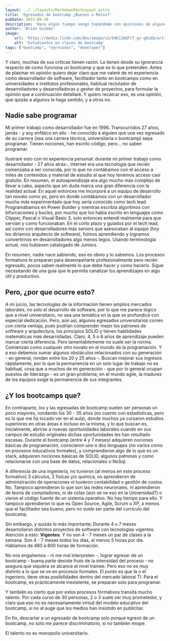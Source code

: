 ```yaml
---
layout: ../../layouts/MarkdownPostLayout.astro
title: 'Egresados de bootcamp ¿Buenos o Malos?'
pubDate: 2023-09-18
description: 'Hace algún tiempo vengo topándome con opiniones de algunos "influencers", varios muy "respetados" por la comunidad de desarrolladores de habla hispana ¿existe una comunidad? siendo críticos tanto de los bootcamps como de sus egresados.'
author: 'Brian Guzmán'
image:
    url: 'https://media.licdn.com/dms/image/v2/D4E12AQFlf_gv-g0cEQ/article-cover_image-shrink_720_1280/article-cover_image-shrink_720_1280/0/1695052875772?e=1761177600&v=beta&t=apfoI2Cpr5KdaWJmHtdx0lKP9L36XgVH8sMjomWHfpM'
    alt: 'Estudiantes en clases de bootcamp'
tags: ["bootcamp", "egresados", "developer"]
---
```

Y claro, muchas de sus críticas tienen razón. La tienen desde su ignorancia respecto de como funciona un bootcamp y que es lo que pretenden. Antes de plasmar mi opinión quiero dejar claro que me valeré de mi experiencia como desarrollador de software, facilitador tanto en bootcamps como en universidades e institutos profesionales, habitual reclutador de desarrolladores y desarrolladoras y gestor de proyectos, para formular la opinión que a continuación detallaré. Y quiero recalcar eso, es una opinión, que quizás a algunos le haga sentido, y a otros no.

## Nadie sabe programar
Mi primer trabajo como desarrollador fue en 1996. Transcurridos 27 años, jamás - y soy enfático en ello - he conocido a alguien que una vez egresado de su carrera (sea una carrera técnica, universitaria o bootcamp) sepa programar. Tienen nociones, han escrito código, pero... no saben programar.

Ilustraré esto con mi experiencia personal: durante mi primer trabajo como desarrollador - 27 años atrás-, internet era una tecnología que recién comenzaba a ser conocida, por lo que no contábamos con el acceso a miles de contenidos y material de estudio al que hoy tenemos acceso casi gratuito. En resumen, el autoaprendizaje era algo mucho más complejo de llevar a cabo, aspecto que sin duda marca una gran diferencia con la realidad actual. En aquel entonces me incorporé a un equipo de desarrollo tan novato como yo, pero en donde contábamos con un desarrollador mucho más experimentado que hoy sería conocido como tech lead. Programábamos en Power Builder y mientras escribía algoritmos con bifurcaciones y bucles, por mucho que los había escrito en lenguajes como Clipper, Pascal o Visual Basic 3, solo entonces entendí realmente para que servían y como funcionaban. En el corto plazo y guiados por el tech lead, así como con desarrolladores más seniors que asesoraban al equipo (hoy les diríamos arquitecto de software), fuimos aprendiendo y logramos convertirnos en desarrolladores algo menos legos. Usando terminología actual, nos hubiesen catalogado de Juniors.

En resumen, nadie nace sabiendo, eso es obvio y lo sabemos. Los procesos formativos te preparan para desempeñarte profesionalmente pero recién egresado, pocos saben realmente lo que debe hacer y como hacerlo. Sigue necesitando de una guía que le permita canalizar los aprendizajes en algo útil y productivo.

## Pero, ¿por que ocurre esto?
A mi juicio, las tecnologías de la información tienen amplios mercados laborales, no solo el desarrollo de software, por lo que me parece lógico que a nivel universitario, no sea una temática en la que se profundice con especial dedicación. Pero, aún así, algunos egresados universitarios corren con cierta ventaja, pues podrían comprender mejor los patrones de software y arquitectura, los principios SOLID y tienen habilidades matemáticas más desarrolladas. Claro, 4, 5 o 6 años de aprendizaje pueden marcar cierta diferencia. Pero lamentablemente no suele ser la norma. Comienzan como cualquier otro novato en el mundo de la programación. Y a eso debemos sumar algunos obstáculos relacionados con su generación - en general, rondan entre los 20 y 25 años -. Buscan mejorar sus ingresos rápidamente, por lo que la permanencia en un solo lugar de trabajo no es habitual, cosa que a muchos de mi generación - que por lo general ocupan puestos de liderazgo - es un gran problema; en el mundo agile, la madurez de los equipos exige la permanencia de sus integrantes.

## ¿Y los bootcamps que?
En contraparte, los y las egresadas de bootcamp suelen ser personas un poco mayores, rondando los 30 - 35 años (no cuento con estadísticas, pero es lo que me ha tocado ver en el aula), donde muchos ya cursaron estudios superiores en otras áreas e incluso en la misma, y lo que buscan es, inicialmente, abrirse a nuevas oportunidades laborales cuando en sus campos de estudio originales dichas oportunidades les han resultado escasas. Durante el bootcamp (entre 4 y 7 meses) adquieren nociones básicas de programación, conocieron uno o dos lenguajes (no varios como en procesos educativos formales), y comprendieron algo de lo que es un stack, adquieren nociones básicas de SOLID, algunos patrones y como relacionarse con una base de datos, relacionales o NoSql.

A diferencia de una ingeniería, no tuvieron (al menos en este proceso formativo) 3 cálculos, 2 físicas y/o química, no aprendieron de administración de operaciones ni tuvieron contabilidad o gestión de costos. No. Tampoco aprendieron lo que son las redes neuronales, ni aprendieron de teoría de compiladores, ni de colas (aún se ve eso en la Universidad?) o vieron el código fuente de un sistema operativo. No hay tiempo para ello. Y tampoco aprendieron lo que es Open Source, Agile, Scrum o XP, a menos que el facilitador sea bueno, pero no suele ser parte del currículo del bootcamp.

Sin embargo, y quizás lo más importante; Durante 4 o 7 meses desarrollaron distintos proyectos de software con tecnologías vigentes. Atención a esto: **Vigentes**. Y no son 4 - 7 meses un par de clases a la semana. Son 4 - 7 meses todos los días, al menos 5 horas por día. Hablamos de 480 a 800 horas de formación.

No nos engañemos - ni me mal interpreten -, lograr egresar de un bootcamp - buena parte desiste fruto de la intensidad del proceso - no asegura que siquiera se alcance el nivel trainee. Pero eso no es muy distinto a lo que se ve en procesos formales. El punto es que la o el ingeniero, tiene otras posibilidades dentro del mercado laboral TI. Para el bootcamp, es prácticamente inexistente, se preparan solo para programar.

Y también es cierto que por estos procesos formativos transita mucho talento. Por cada curso de 30 personas, 2 o 3 suele ser muy prometedor, y claro que eso no es necesariamente virtud del modelo educativo del bootcamp, si no al auge que los medios han insistido en publicitar.

En fin, descartar a un egresado de bootcamp solo porque egresó de un bootcamp, no solo me parece discriminatorio, si no también miope.

El talento no es monopolio universitario.
